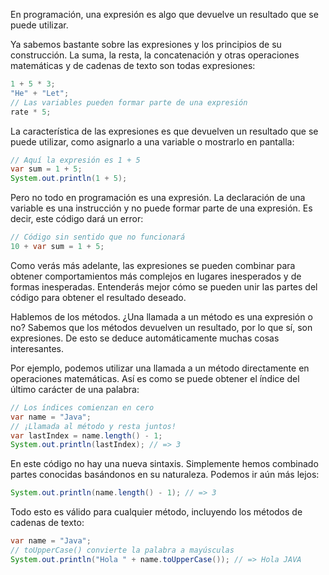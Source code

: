 En programación, una expresión es algo que devuelve un resultado que se puede utilizar.

Ya sabemos bastante sobre las expresiones y los principios de su construcción. La suma, la resta, la concatenación y otras operaciones matemáticas y de cadenas de texto son todas expresiones:

```java
1 + 5 * 3;
"He" + "Let";
// Las variables pueden formar parte de una expresión
rate * 5;
```

La característica de las expresiones es que devuelven un resultado que se puede utilizar, como asignarlo a una variable o mostrarlo en pantalla:

```java
// Aquí la expresión es 1 + 5
var sum = 1 + 5;
System.out.println(1 + 5);
```

Pero no todo en programación es una expresión. La declaración de una variable es una instrucción y no puede formar parte de una expresión. Es decir, este código dará un error:

```java
// Código sin sentido que no funcionará
10 + var sum = 1 + 5;
```

Como verás más adelante, las expresiones se pueden combinar para obtener comportamientos más complejos en lugares inesperados y de formas inesperadas. Entenderás mejor cómo se pueden unir las partes del código para obtener el resultado deseado.

Hablemos de los métodos. ¿Una llamada a un método es una expresión o no? Sabemos que los métodos devuelven un resultado, por lo que sí, son expresiones. De esto se deduce automáticamente muchas cosas interesantes.

Por ejemplo, podemos utilizar una llamada a un método directamente en operaciones matemáticas. Así es como se puede obtener el índice del último carácter de una palabra:

```java
// Los índices comienzan en cero
var name = "Java";
// ¡Llamada al método y resta juntos!
var lastIndex = name.length() - 1;
System.out.println(lastIndex); // => 3
```

En este código no hay una nueva sintaxis. Simplemente hemos combinado partes conocidas basándonos en su naturaleza. Podemos ir aún más lejos:

```java
System.out.println(name.length() - 1); // => 3
```

Todo esto es válido para cualquier método, incluyendo los métodos de cadenas de texto:

```java
var name = "Java";
// toUpperCase() convierte la palabra a mayúsculas
System.out.println("Hola " + name.toUpperCase()); // => Hola JAVA
```
